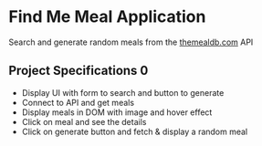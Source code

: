 # Find Me Meal Application

Search and generate random meals from the [themealdb.com](https://www.themealdb.com) API

## Project Specifications 0

- Display UI with form to search and button to generate
- Connect to API and get meals
- Display meals in DOM with image and hover effect
- Click on meal and see the details
- Click on generate button and fetch & display a random meal
